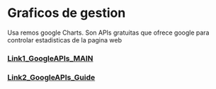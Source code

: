 # Graficos de gestion
Usa remos google Charts.
Son APIs gratuitas que ofrece google para controlar estadisticas de la pagina web

### [Link1_GoogleAPIs_MAIN](https://developers.google.com/chart)
### [Link2_GoogleAPIs_Guide](https://developers.google.com/chart/interactive/docs?hl=es)